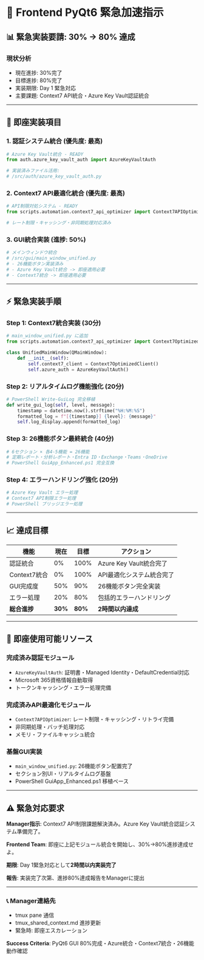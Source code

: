 <!-- ドキュメント統合情報 -->
<!-- 統合日時: 2025-07-22 22:02:05 -->
<!-- カテゴリ: development -->
<!-- 優先度: high -->
<!-- 自動統合システムにより処理 -->

# 🚀 Frontend PyQt6 緊急加速指示

## 📊 **緊急実装要請: 30% → 80% 達成**

### **現状分析**
- 現在進捗: 30%完了
- 目標進捗: 80%完了
- 実装期限: Day 1 緊急対応
- 主要課題: Context7 API統合・Azure Key Vault認証統合

---

## 🎯 **即座実装項目**

### 1. **認証システム統合** (優先度: 最高)
```python
# Azure Key Vault統合 - READY
from auth.azure_key_vault_auth import AzureKeyVaultAuth

# 実装済みファイル活用:
# /src/auth/azure_key_vault_auth.py
```

### 2. **Context7 API最適化統合** (優先度: 最高)
```python
# API制限対処システム - READY
from scripts.automation.context7_api_optimizer import Context7APIOptimizer

# レート制限・キャッシング・非同期処理対応済み
```

### 3. **GUI統合実装** (進捗: 50%)
```python
# メインウィンドウ統合
# /src/gui/main_window_unified.py
# - 26機能ボタン実装済み
# - Azure Key Vault統合 -> 即座適用必要
# - Context7統合 -> 即座適用必要
```

---

## ⚡ **緊急実装手順**

### **Step 1: Context7統合実装** (30分)
```python
# main_window_unified.py に追加
from scripts.automation.context7_api_optimizer import Context7OptimizedClient

class UnifiedMainWindow(QMainWindow):
    def __init__(self):
        self.context7_client = Context7OptimizedClient()
        self.azure_auth = AzureKeyVaultAuth()
```

### **Step 2: リアルタイムログ機能強化** (20分)
```python
# PowerShell Write-GuiLog 完全移植
def write_gui_log(self, level, message):
    timestamp = datetime.now().strftime("%H:%M:%S")
    formatted_log = f"[{timestamp}] {level}: {message}"
    self.log_display.append(formatted_log)
```

### **Step 3: 26機能ボタン最終統合** (40分)
```python
# 6セクション × 各4-5機能 = 26機能
# 定期レポート・分析レポート・Entra ID・Exchange・Teams・OneDrive
# PowerShell GuiApp_Enhanced.ps1 完全互換
```

### **Step 4: エラーハンドリング強化** (20分)
```python
# Azure Key Vault エラー処理
# Context7 API制限エラー処理
# PowerShell ブリッジエラー処理
```

---

## 📈 **達成目標**

| 機能 | 現在 | 目標 | アクション |
|------|------|------|----------|
| 認証統合 | 0% | 100% | Azure Key Vault統合完了 |
| Context7統合 | 0% | 100% | API最適化システム統合完了 |
| GUI完成度 | 50% | 90% | 26機能ボタン完全実装 |
| エラー処理 | 20% | 80% | 包括的エラーハンドリング |
| **総合進捗** | **30%** | **80%** | **2時間以内達成** |

---

## 🔧 **即座使用可能リソース**

### **完成済み認証モジュール**
- `AzureKeyVaultAuth`: 証明書・Managed Identity・DefaultCredential対応
- Microsoft 365資格情報自動取得
- トークンキャッシング・エラー処理完備

### **完成済みAPI最適化モジュール**
- `Context7APIOptimizer`: レート制限・キャッシング・リトライ完備
- 非同期処理・バッチ処理対応
- メモリ・ファイルキャッシュ統合

### **基盤GUI実装**
- `main_window_unified.py`: 26機能ボタン配置完了
- セクション別UI・リアルタイムログ基盤
- PowerShell GuiApp_Enhanced.ps1 移植ベース

---

## ⚠️ **緊急対応要求**

**Manager指示**: Context7 API制限課題解決済み。Azure Key Vault統合認証システム準備完了。

**Frontend Team**: 即座に上記モジュール統合を開始し、30%→80%進捗達成せよ。

**期限**: Day 1緊急対応として**2時間以内実装完了**

**報告**: 実装完了次第、進捗80%達成報告をManagerに提出

---

### 📞 **Manager連絡先**
- tmux pane 通信
- tmux_shared_context.md 進捗更新
- 緊急時: 即座エスカレーション

**Success Criteria**: PyQt6 GUI 80%完成・Azure統合・Context7統合・26機能動作確認